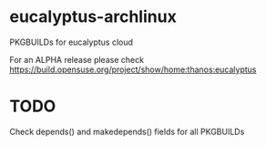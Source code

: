 eucalyptus-archlinux
====================

PKGBUILDs for eucalyptus cloud

For an ALPHA release please check https://build.opensuse.org/project/show/home:thanos:eucalyptus

TODO
====================

Check depends() and makedepends() fields for all PKGBUILDs
